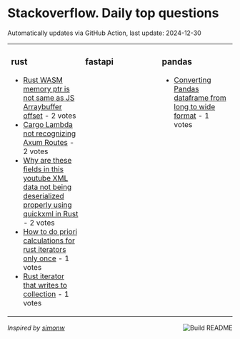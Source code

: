 # Stackoverflow. Daily top questions 

Automatically updates via GitHub Action, last update: <!-- date starts -->2024-12-30<!-- date ends -->


<table><tr><td valign="top" width="33%">

### rust
<!-- rust starts -->
* [Rust WASM memory ptr is not same as JS Arraybuffer offset](https://stackoverflow.com/questions/79318121/rust-wasm-memory-ptr-is-not-same-as-js-arraybuffer-offset) - 2 votes
* [Cargo Lambda not recognizing Axum Routes](https://stackoverflow.com/questions/79316363/cargo-lambda-not-recognizing-axum-routes) - 2 votes
* [Why are these fields in this youtube XML data not being deserialized properly using quickxml in Rust](https://stackoverflow.com/questions/79314973/why-are-these-fields-in-this-youtube-xml-data-not-being-deserialized-properly-us) - 2 votes
* [How to do priori calculations for rust iterators only once](https://stackoverflow.com/questions/79317784/how-to-do-priori-calculations-for-rust-iterators-only-once) - 1 votes
* [Rust iterator that writes to collection](https://stackoverflow.com/questions/79318162/rust-iterator-that-writes-to-collection) - 1 votes
<!-- rust ends -->
</td><td valign="top" width="34%">


### fastapi
<!-- fastapi starts -->

<!-- fastapi ends -->
</td><td valign="top" width="34%">


### pandas
<!-- pandas starts -->
* [Converting Pandas dataframe from long to wide format](https://stackoverflow.com/questions/79317617/converting-pandas-dataframe-from-long-to-wide-format) - 1 votes
<!-- pandas ends -->
</td></tr></table>

<a href="https://github.com/hp0404/hp0404/actions"><img src="https://github.com/hp0404/hp0404/workflows/Build%20README/badge.svg" align="right" alt="Build README"></a> <p>*Inspired by  [simonw](https://github.com/simonw/simonw)*</p>
